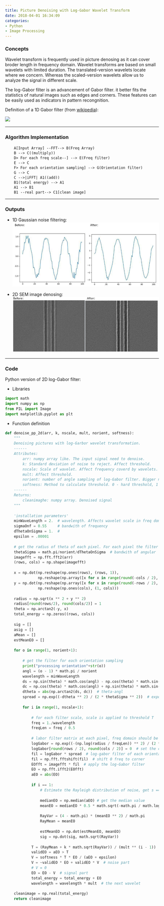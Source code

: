 ```yaml
---
title: Picture Denoising with Log-Gabor Wavelet Transform
date: 2018-04-01 16:34:09
categories:
- Python
- Image Processing
---
```


### Concepts
Wavelet transform is frequently used in picture denosing as it can cover broder length in frequency domain. Wavelet transforms are based on small wavelets with limited duration. The translated-version
wavelets locate where we concern. Whereas the scaled-version wavelets allow us to analyze the signal in different scale.

The log-Gabor filter is an advancement of Gabor filter. it better fits the statistics of natural images such as edges and corners. These features can be easily used as indicators in pattern recongnition. 

Definition of a 1D Gabor filter (from [wikipedia](https://en.wikipedia.org/wiki/Log_Gabor_filter)):

![](https://wikimedia.org/api/rest_v1/media/math/render/svg/f1aa5bade456f80d1adfccd89acd28e230e99180)

___
### Algorithm Implementation

```graphTB
    A[Input Array] --FFT--> B(Freq Array)
    B --> C((multiply))
    D> For each freq scale--] --> E(Freq filter)
    E --> C
    F> For each orientation sampling] --> G(Orientation filter)
    G --> C
    C -->|iFFT| A1((add))
    B1(total energy) --> A1
    A1 --> B1
    B1 --real part--> C1[clean image]
```
[](../assets/images/avatar.gif)

___
### Outputs

- 1D Gaussian noise filtering:
![](log_gabor/1D_log_gabor_test.PNG)

- 2D SEM image denosing:
![](log_gabor/2d_log_gabor_test.PNG)

___
### Code
Python version of 2D log-Gabor filter:
- Libraries
~~~python
import math
import numpy as np
from PIL import Image
import matplotlib.pyplot as plt
~~~
- Function definition
~~~python
def denoise_pp_2d(arr, k, nscale, mult, norient, softness):
    """
    Denoising pictures with log-Garbor wavelet transformation.
    ------
    Attributes:
        arr: numpy array like. The input signal need to denoise.
        k: Standard deviation of noise to reject. Affect threshold.
        nscale: Scale of wavelet. Affect frequency coverd by wavelets.
        mult: Affect threshold.
        norient: number of angle sampling of log-Gabor filter. Bigger norient brings higher accuracy with longer run time.
        softness: Method to calculate threshold. 0 - hard threshold, 1 - soft threshold.
    ------
    Returns:
        cleanimaghe: numpy array. Denoised signal
    """
    
    'installation parameters'
    minWaveLength = 2.  # wavelength. Affects wavelet scale in freq domain
    sigmaOnf = 0.55     # bandwith of frequency
    dThetaOnSigma = 1.  #
    epsilon = .00001

    # get the radius of theta of each pixel. For each pixel the filter varies.
    thetaSigma = math.pi/norient/dThetaOnSigma  # bandwith of angular
    imagefft = np.fft.fft2(arr)
    (rows, cols) = np.shape(imagefft)

    x = np.dot(np.reshape(np.ones(rows), (rows, 1)),
               np.reshape(np.array([x for x in range(round(-cols / 2), round(cols / 2)+(cols%2)*1)]) / (cols / 2), (1, cols)))
    y = np.dot(np.reshape(np.array([x for x in range(round(-rows / 2), round(rows / 2)+(rows%2*1))]) / (rows / 2), (rows, 1)),
               np.reshape(np.ones(cols), (1, cols)))

    radius = np.sqrt(x ** 2 + y ** 2)
    radius[round(rows/2), round(cols/2)] = 1
    theta = np.arctan2(-y, x)
    total_energy = np.zeros((rows, cols))

    sig = []
    asig = []
    aMean = []
    estMeanEO = []

    for o in range(1, norient+1):

        # get the filter for each orientation sampling
        print("processing orientation"+str(o))
        angl = (o - 1) * math.pi / norient
        wavelength = minWaveLength
        ds = np.sin(theta) * math.cos(angl) - np.cos(theta) * math.sin(angl)  # projecttion of angl to theta
        dc = np.cos(theta) * math.cos(angl) + np.sin(theta) * math.sin(angl)  # projecttion of angl to theta+pi/2
        dtheta = abs(np.arctan2(ds, dc))  # theta-angl
        spread = np.exp((-dtheta ** 2) / (2 * thetaSigma ** 2))  # exponential

        for i in range(1, nscale+1):

            # for each filter scale, scale is applied to threshold T
            freq = 1./wavelength
            freqLen = freq / 0.5

            # labor filter matrix at each pixel, freq domain should be similar to time domain
            logGabor = np.exp((-(np.log(radius / freqLen)) ** 2) / (2 * math.log(sigmaOnf) ** 2))
            logGabor[round(rows / 2), round(cols / 2)] = 0  # set the center value of filer
            fil = logGabor * spread  # log-gabor filter of each orientation
            fil = np.fft.fftshift(fil)  # shift 0 freq to corner
            EOfft = imagefft * fil  # apply the log-Gabor filter
            EO = np.fft.ifft2(EOfft)
            aEO = abs(EO)

            if i == 1:
                # Estimate the Rayleigh distribution of noise, get s == 1 scale threshold

                medianEO = np.median(aEO) # get the median value
                meanEO = medianEO * 0.5 * math.sqrt(-math.pi / math.log(0.5, math.e))  # get the mean value

                RayVar = (4 - math.pi) * (meanEO ** 2) / math.pi
                RayMean = meanEO

                estMeanEO = np.dot(estMeanEO, meanEO)
                sig = np.dot(sig, math.sqrt(RayVar))

            T = (RayMean + k * math.sqrt(RayVar)) / (mult ** (i - 1))  # threshold
            validEO = aEO > T
            V = softness * T * EO / (aEO + epsilon)
            V = ~validEO * EO + validEO * V  # noise part
            # V = 0
            EO = EO - V  # signal part
            total_energy = total_energy + EO
            wavelength = wavelength * mult  # the next wavelet

    cleanimage = np.real(total_energy)
    return cleanimage
~~~
